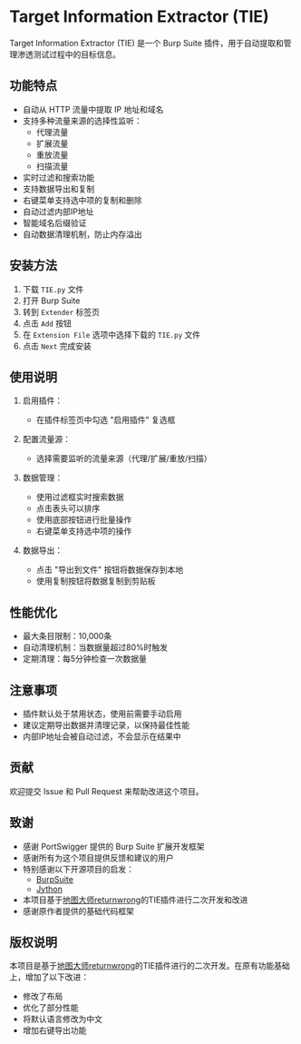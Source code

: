 # Target Information Extractor (TIE)

Target Information Extractor (TIE) 是一个 Burp Suite 插件，用于自动提取和管理渗透测试过程中的目标信息。

## 功能特点

- 自动从 HTTP 流量中提取 IP 地址和域名
- 支持多种流量来源的选择性监听：
  - 代理流量
  - 扩展流量
  - 重放流量
  - 扫描流量
- 实时过滤和搜索功能
- 支持数据导出和复制
- 右键菜单支持选中项的复制和删除
- 自动过滤内部IP地址
- 智能域名后缀验证
- 自动数据清理机制，防止内存溢出

## 安装方法

1. 下载 `TIE.py` 文件
2. 打开 Burp Suite
3. 转到 `Extender` 标签页
4. 点击 `Add` 按钮
5. 在 `Extension File` 选项中选择下载的 `TIE.py` 文件
6. 点击 `Next` 完成安装

## 使用说明

1. 启用插件：
   - 在插件标签页中勾选 "启用插件" 复选框

2. 配置流量源：
   - 选择需要监听的流量来源（代理/扩展/重放/扫描）

3. 数据管理：
   - 使用过滤框实时搜索数据
   - 点击表头可以排序
   - 使用底部按钮进行批量操作
   - 右键菜单支持选中项的操作

4. 数据导出：
   - 点击 "导出到文件" 按钮将数据保存到本地
   - 使用复制按钮将数据复制到剪贴板

## 性能优化

- 最大条目限制：10,000条
- 自动清理机制：当数据量超过80%时触发
- 定期清理：每5分钟检查一次数据量

## 注意事项

- 插件默认处于禁用状态，使用前需要手动启用
- 建议定期导出数据并清理记录，以保持最佳性能
- 内部IP地址会被自动过滤，不会显示在结果中

## 贡献

欢迎提交 Issue 和 Pull Request 来帮助改进这个项目。

## 致谢

- 感谢 PortSwigger 提供的 Burp Suite 扩展开发框架
- 感谢所有为这个项目提供反馈和建议的用户
- 特别感谢以下开源项目的启发：
    - [BurpSuite](https://portswigger.net/burp)
    - [Jython](https://www.jython.org/)
- 本项目基于[地图大师returnwrong](https://space.bilibili.com/41150425?spm_id_from=333.337.0.0)的TIE插件进行二次开发和改进
- 感谢原作者提供的基础代码框架


## 版权说明

本项目是基于[地图大师returnwrong](https://space.bilibili.com/41150425?spm_id_from=333.337.0.0)的TIE插件进行的二次开发。在原有功能基础上，增加了以下改进：
- 修改了布局
- 优化了部分性能
- 将默认语言修改为中文
- 增加右键导出功能
